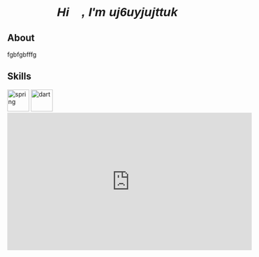 <font face="Verdana, Geneva, Tahoma, sans-serif">
<h1 align="center"><i>Hi 👋, I'm uj6uyjujttuk</i></h1> 
</font>
<h2>About</h2>
<p>fgbfgbfffg</p>

<h2>Skills</h2>
<a href="https://docs.spring.io/spring-boot/index.html" target="_blank" cursor:="" pointer;=""><img src="https://www.vectorlogo.zone/logos/springio/springio-icon.svg" alt="spring" width="50px" height="50px" title="spring"></a>
<a href="https://dart.dev/guides" target="_blank" cursor:="" pointer;=""><img src="https://www.vectorlogo.zone/logos/dartlang/dartlang-icon.svg" alt="dart" width="50px" height="50px" title="dart"></a>
 <iframe width="560" height="315" src="https://www.youtube.com/embed/ooY-SMww3-0?si=pzyKE-IKAW8Yh6Wc" title="YouTube video player" frameborder="0" allow="accelerometer; autoplay; clipboard-write; encrypted-media; gyroscope; picture-in-picture; web-share" referrerpolicy="strict-origin-when-cross-origin" allowfullscreen></iframe>
